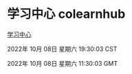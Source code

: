# 学习中心 colearnhub
[学习中心](http://27.19.33.125:56308/colearnhub/)

2022年 10月 08日 星期六 19:30:03 CST

2022年 10月 08日 星期六 11:30:03 GMT
